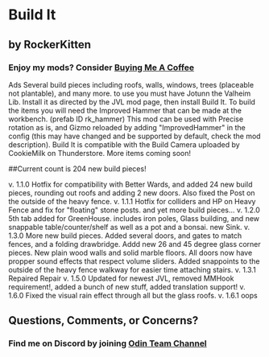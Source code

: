 # Build It

## by RockerKitten

### Enjoy my mods? Consider [Buying Me A Coffee](https://www.buymeacoffee.com/RockerKitten)

Ads Several build pieces including roofs, walls, windows, trees (placeable not plantable), and many more.
to use you must have Jotunn the Valheim Lib. Install it as directed by the JVL mod page, then install Build It.
To build the items you will need the Improved Hammer that can be made at the workbench. (prefab ID rk_hammer)
This mod can be used with Precise rotation as is, and Gizmo reloaded by adding "ImprovedHammer" in the config (this may have changed and be supported by default, check the mod description).
Build It is compatible with the Build Camera uploaded by CookieMilk on Thunderstore.
More items coming soon! 

##Current count is 204 new build pieces!

v. 1.1.0 Hotfix for compatibility with Better Wards, and added 24 new build pieces, rounding out roofs and adding 2 new doors. Also fixed the Post on the outside of the heavy fence.
v. 1.1.1 Hotfix for colliders and HP on Heavy Fence and fix for "floating" stone posts. and yet more build pieces...
v. 1.2.0 5th tab added for GreenHouse. includes iron poles, Glass building, and new snappable table/counter/shelf as well as a pot and a bonsai. new Sink.
v. 1.3.0 More new build pieces. Added several doors, and gates to match fences, and a folding drawbridge. Addd new 26 and 45 degree glass corner pieces. New plain wood walls and solid marble floors. All doors now have propper sound effects that respect volume sliders. Added snappoints to the outside of the heavy fence walkway for easier time attaching stairs.
v. 1.3.1 Repaired Repair
v. 1.5.0 Updated for newest JVL, removed MMHook requirement!, added a bunch of new stuff, added translation support!
v. 1.6.0 Fixed the visual rain effect through all but the glass roofs.
v. 1.6.1 oops

## Questions, Comments, or Concerns?
### Find me on Discord by joining [Odin Team Channel](https://discord.gg/hfgmEc2hXt)
